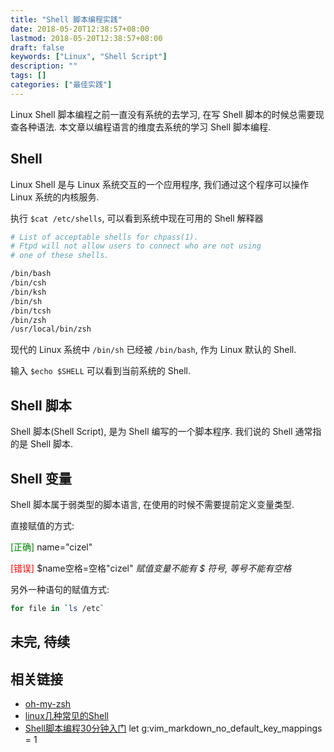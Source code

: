 ```yaml
---
title: "Shell 脚本编程实践"
date: 2018-05-20T12:38:57+08:00
lastmod: 2018-05-20T12:38:57+08:00
draft: false
keywords: ["Linux", "Shell Script"]
description: ""
tags: []
categories: ["最佳实践"]
---
```


Linux Shell 脚本编程之前一直没有系统的去学习, 在写 Shell 脚本的时候总需要现查各种语法. 本文章以编程语言的维度去系统的学习 Shell 脚本编程.

<!--more-->

## Shell

Linux Shell 是与 Linux 系统交互的一个应用程序, 我们通过这个程序可以操作 Linux 系统的内核服务.

执行 `$cat /etc/shells`, 可以看到系统中现在可用的 Shell 解释器

```bash
# List of acceptable shells for chpass(1).
# Ftpd will not allow users to connect who are not using
# one of these shells.

/bin/bash
/bin/csh
/bin/ksh
/bin/sh
/bin/tcsh
/bin/zsh
/usr/local/bin/zsh
```

现代的 Linux 系统中 `/bin/sh` 已经被 `/bin/bash`, 作为 Linux 默认的 Shell. 

输入 `$echo $SHELL` 可以看到当前系统的 Shell.

## Shell 脚本

Shell 脚本(Shell Script), 是为 Shell 编写的一个脚本程序. 我们说的 Shell 通常指的是 Shell 脚本. 

## Shell 变量

Shell 脚本属于弱类型的脚本语言, 在使用的时候不需要提前定义变量类型. 

直接赋值的方式: 

<font color="green">[正确]</font> name="cizel"

<font color="red">[错误]</font> $name<kbd>空格</kbd>=<kbd>空格</kbd>"cizel" *赋值变量不能有 $ 符号, 等号不能有空格*


另外一种语句的赋值方式: 

```bash
for file in `ls /etc`
```

## 未完, 待续

## 相关链接 

- [oh-my-zsh](https://github.com/robbyrussell/oh-my-zsh)
- [linux几种常见的Shell](https://blog.csdn.net/whatday/article/details/78929247)
- [Shell脚本编程30分钟入门](https://github.com/qinjx/30min_guides/blob/master/shell.md)
let g:vim_markdown_no_default_key_mappings = 1
